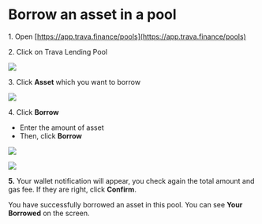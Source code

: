 # Borrow an asset in a pool

1\. Open [https://app.trava.finance/pools](https://app.trava.finance/pools)

2\. Click on Trava Lending Pool

![](https://lh5.googleusercontent.com/5pTGED9kGhfxnsdzLjvIhUVPHmoXp473oVB-uTI8mgWSvKz2DdAVqHAE-z\_-AzXpNR5GfzoIlBWy4PLFBSxa\_v7FC6lrPV-t-2pvowMqQ8FSyToqYPeKVWJbqm2B9g=s0)

3\. Click **Asset** which you want to borrow

![](https://lh3.googleusercontent.com/VucZOg55BuY8yoqRsw4tCMUxs18mCbPyuUEJFDU1lZVTw7X0p8jEqxunCe4WwXuf0rVXNTHyJ2mD-Jf5avcEu3riCNJUd33TDfKoS0a2uIxSejc5wM-A9TB7WiyiZw=s0)

4\. Click **Borrow**&#x20;

* Enter the amount of asset&#x20;
*   Then, click **Borrow**



![](https://lh4.googleusercontent.com/hSFsDcLA6PtNm4VCu-VQdZbjcPIwjQ0YRgbHoEFnlSFkTsfOAdi-swss6RaXelPauEqSKAVr3yDQA6eYS3yDWcC2t7\_w-7Fj-QbxriGI7ZV9u3OKGbhsFqYTP9sTew=s0)

![](https://lh5.googleusercontent.com/SLrfmaqWob23JUg3VbZU1gcF0yqXnpbteY19k\_Qz7QjdoMK8XuvIzi3qSL6ls572yq4bR97KBN3JTQufCwcT9UJ0QGtNz-W6P7efkNvckfjvj5bNKSd1xLcFqHyehw=s0)

**5.** Your wallet notification will appear, you check again the total amount and gas fee. If they are right, click **Confirm**.

You have successfully borrowed an asset in this pool. You can see **Your Borrowed** on the screen.
